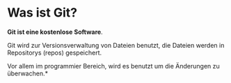 # Was ist Git?


**Git ist eine kostenlose Software**.

Git wird zur Versionsverwaltung von Dateien benutzt, die Dateien werden in Repositorys (repos) gespeichert.

Vor allem im programmier Bereich, wird es benutzt um die Änderungen zu überwachen.*



